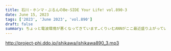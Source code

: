 ```yaml
---
title: 石川・ホンマ・ぶるんのBe-SIDE Your Life! vol.890-3
date: June 15, 2023
tags: ['2023', 'June 2023', 'vol.890']
draft: false
summary: ちょっと電波環境が悪くなってきています…くりぃむANNがここ最近盛り上がっていました！
---
```


http://project-phi.ddo.jp/ishikawa/ishikawa890_3.mp3